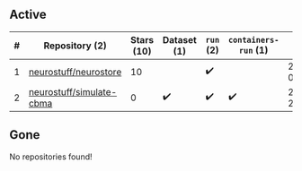 ## Active
| # | Repository (2) | Stars (10) | Dataset (1) | `run` (2) | `containers-run` (1) | Last Modified |
| --- | --- | --- | --- | --- | --- | --- |
| 1 | [neurostuff/neurostore](https://github.com/neurostuff/neurostore) | 10 |  | :heavy_check_mark: |  | 2025-02-02 08:34:56+00:00 |
| 2 | [neurostuff/simulate-cbma](https://github.com/neurostuff/simulate-cbma) | 0 | :heavy_check_mark: | :heavy_check_mark: | :heavy_check_mark: | 2021-04-02 21:18:33+00:00 |

## Gone
No repositories found!
